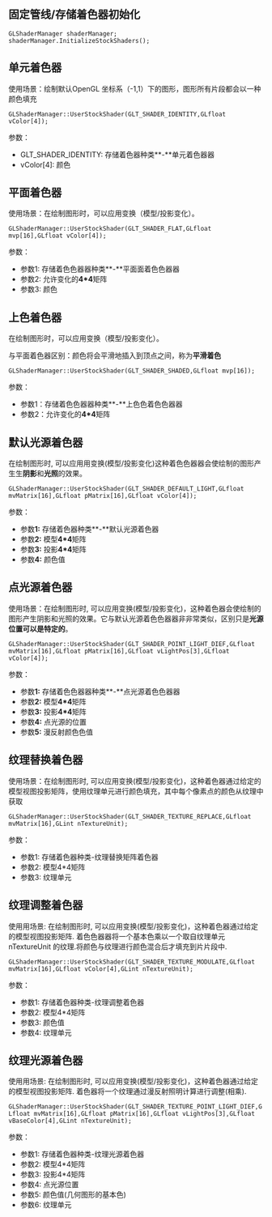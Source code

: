 ## 固定管线/存储着色器初始化

```
GLShaderManager shaderManager;
shaderManager.InitializeStockShaders();
```

## 单元着色器

使用场景：绘制默认OpenGL 坐标系（-1,1）下的图形，图形所有片段都会以一种颜色填充

```
GLShaderManager::UserStockShader(GLT_SHADER_IDENTITY,GLfloat vColor[4]);
```

参数：

- GLT_SHADER_IDENTITY:  存储着⾊器种类**-**单元着⾊器器 
- vColor[4]: 颜⾊

## 平面着色器

使用场景：在绘制图形时，可以应用变换（模型/投影变化）。

```
GLShaderManager::UserStockShader(GLT_SHADER_FLAT,GLfloat mvp[16],GLfloat vColor[4]);
```

参数：

- 参数1: 存储着⾊色器器种类**-**平⾯面着⾊色器器
- 参数2: 允许变化的**4\*4**矩阵
- 参数3: 颜⾊

## 上色着色器

在绘制图形时，可以应用变换（模型/投影变化）。

与平面着色器区别：颜色将会平滑地插入到顶点之间，称为**平滑着色**

```
GLShaderManager::UserStockShader(GLT_SHADER_SHADED,GLfloat mvp[16]);
```

参数：

- 参数1：存储着⾊色器器种类**-**上⾊色着⾊色器器 
- 参数2：允许变化的**4\*4**矩阵

## 默认光源着色器

在绘制图形时, 可以应⽤用变换(模型/投影变化)这种着⾊色器器会使绘制的图形产⽣生**阴影**和**光照**的效果。

```
GLShaderManager::UserStockShader(GLT_SHADER_DEFAULT_LIGHT,GLfloat mvMatrix[16],GLfloat pMatrix[16],GLfloat vColor[4]);
```

参数：

- 参数**1:** 存储着⾊器种类**-**默认光源着⾊器 
- 参数**2:** 模型**4\*4**矩阵
- 参数**3:** 投影**4\*4**矩阵
- 参数**4:** 颜⾊值

## 点光源着色器

使用场景：在绘制图形时, 可以应⽤变换(模型/投影变化)，这种着⾊器会使绘制的图形产⽣阴影和光照的效果。它与默认光源着⾊色器器⾮非常类似，区别只是**光源位置可以是特定的**。

```
GLShaderManager::UserStockShader(GLT_SHADER_POINT_LIGHT_DIEF,GLfloat mvMatrix[16],GLfloat pMatrix[16],GLfloat vLightPos[3],GLfloat vColor[4]);
```

参数：

- 参数**1:** 存储着⾊色器器种类**-**点光源着⾊色器器 
- 参数**2:** 模型**4\*4**矩阵
- 参数**3:** 投影**4\*4**矩阵
- 参数**4:** 点光源的位置
- 参数**5:** 漫反射颜⾊色值

## 纹理替换着色器

使用场景：在绘制图形时, 可以应⽤变换(模型/投影变化)，这种着色器通过给定的模型视图投影矩阵，使用纹理单元进行颜色填充，其中每个像素点的颜色从纹理中获取

```
GLShaderManager::UserStockShader(GLT_SHADER_TEXTURE_REPLACE,GLfloat mvMatrix[16],GLint nTextureUnit);
```

参数：

- 参数1: 存储着⾊器种类-纹理替换矩阵着⾊器 
- 参数2: 模型4*4矩阵
- 参数3: 纹理单元

## 纹理调整着色器

使⽤用场景: 在绘制图形时, 可以应⽤变换(模型/投影变化)，这种着⾊器通过给定的模型视图投影矩阵. 着⾊色器器将一个基本色乘以⼀个取⾃纹理单元nTextureUnit 的纹理.将颜⾊与纹理进⾏颜⾊混合后才填充到⽚片段中.

```
GLShaderManager::UserStockShader(GLT_SHADER_TEXTURE_MODULATE,GLfloat mvMatrix[16],GLfloat vColor[4],GLint nTextureUnit);
```

参数：

- 参数1: 存储着⾊器种类-纹理调整着⾊器
- 参数2: 模型4*4矩阵
- 参数3: 颜⾊值
- 参数4: 纹理单元

## 纹理光源着色器

使⽤用场景: 在绘制图形时, 可以应⽤变换(模型/投影变化)，这种着⾊器通过给定的模型视图投影矩阵. 着⾊器将⼀个纹理通过漫反射照明计算进行调整(相乘).

```
GLShaderManager::UserStockShader(GLT_SHADER_TEXTURE_POINT_LIGHT_DIEF,G Lfloat mvMatrix[16],GLfloat pMatrix[16],GLfloat vLightPos[3],GLfloat vBaseColor[4],GLint nTextureUnit);
```

参数：

- 参数1: 存储着⾊器种类-纹理光源着⾊器 
- 参数2: 模型4*4矩阵
- 参数3: 投影4*4矩阵
- 参数4: 点光源位置
- 参数5: 颜⾊值(⼏何图形的基本⾊) 
- 参数6: 纹理单元

